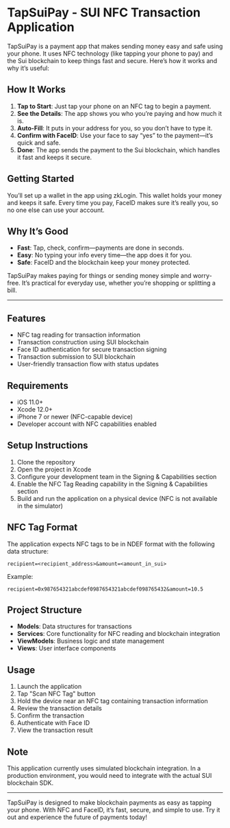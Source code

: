 
# TapSuiPay - SUI NFC Transaction Application

TapSuiPay is a payment app that makes sending money easy and safe using your phone. It uses NFC technology (like tapping your phone to pay) and the Sui blockchain to keep things fast and secure. Here’s how it works and why it’s useful:

## How It Works
1. **Tap to Start**: Just tap your phone on an NFC tag to begin a payment.
2. **See the Details**: The app shows you who you’re paying and how much it is.
3. **Auto-Fill**: It puts in your address for you, so you don’t have to type it.
4. **Confirm with FaceID**: Use your face to say “yes” to the payment—it’s quick and safe.
5. **Done**: The app sends the payment to the Sui blockchain, which handles it fast and keeps it secure.

## Getting Started
You’ll set up a wallet in the app using zkLogin. This wallet holds your money and keeps it safe. Every time you pay, FaceID makes sure it’s really you, so no one else can use your account.

## Why It’s Good
- **Fast**: Tap, check, confirm—payments are done in seconds.
- **Easy**: No typing your info every time—the app does it for you.
- **Safe**: FaceID and the blockchain keep your money protected.

TapSuiPay makes paying for things or sending money simple and worry-free. It’s practical for everyday use, whether you’re shopping or splitting a bill.

---

## Features
- NFC tag reading for transaction information
- Transaction construction using SUI blockchain
- Face ID authentication for secure transaction signing
- Transaction submission to SUI blockchain
- User-friendly transaction flow with status updates

## Requirements
- iOS 11.0+
- Xcode 12.0+
- iPhone 7 or newer (NFC-capable device)
- Developer account with NFC capabilities enabled

## Setup Instructions
1. Clone the repository
2. Open the project in Xcode
3. Configure your development team in the Signing & Capabilities section
4. Enable the NFC Tag Reading capability in the Signing & Capabilities section
5. Build and run the application on a physical device (NFC is not available in the simulator)

## NFC Tag Format
The application expects NFC tags to be in NDEF format with the following data structure:
```
recipient=<recipient_address>&amount=<amount_in_sui>
```
Example:
```
recipient=0x987654321abcdef0987654321abcdef098765432&amount=10.5
```

## Project Structure
- **Models**: Data structures for transactions
- **Services**: Core functionality for NFC reading and blockchain integration
- **ViewModels**: Business logic and state management
- **Views**: User interface components

## Usage
1. Launch the application
2. Tap "Scan NFC Tag" button
3. Hold the device near an NFC tag containing transaction information
4. Review the transaction details
5. Confirm the transaction
6. Authenticate with Face ID
7. View the transaction result

## Note
This application currently uses simulated blockchain integration. In a production environment, you would need to integrate with the actual SUI blockchain SDK.

---

TapSuiPay is designed to make blockchain payments as easy as tapping your phone. With NFC and FaceID, it’s fast, secure, and simple to use. Try it out and experience the future of payments today!
